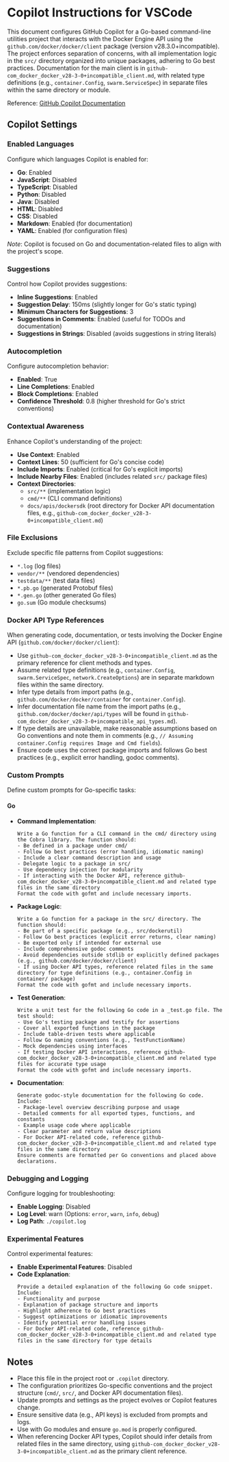 # Copilot Instructions for VSCode

This document configures GitHub Copilot for a Go-based command-line utilities project that interacts with the Docker Engine API using the `github.com/docker/docker/client` package (version v28.3.0+incompatible). The project enforces separation of concerns, with all implementation logic in the `src/` directory organized into unique packages, adhering to Go best practices. Documentation for the main client is in `github-com_docker_docker_v28-3-0+incompatible_client.md`, with related type definitions (e.g., `container.Config`, `swarm.ServiceSpec`) in separate files within the same directory or module.

Reference: [GitHub Copilot Documentation](https://docs.github.com/en/copilot/configuring-github-copilot/configuring-github-copilot-in-your-ide)

## Copilot Settings

### Enabled Languages
Configure which languages Copilot is enabled for:

- **Go**: Enabled
- **JavaScript**: Disabled
- **TypeScript**: Disabled
- **Python**: Disabled
- **Java**: Disabled
- **HTML**: Disabled
- **CSS**: Disabled
- **Markdown**: Enabled (for documentation)
- **YAML**: Enabled (for configuration files)

*Note*: Copilot is focused on Go and documentation-related files to align with the project's scope.

### Suggestions
Control how Copilot provides suggestions:

- **Inline Suggestions**: Enabled
- **Suggestion Delay**: 150ms (slightly longer for Go's static typing)
- **Minimum Characters for Suggestions**: 3
- **Suggestions in Comments**: Enabled (useful for TODOs and documentation)
- **Suggestions in Strings**: Disabled (avoids suggestions in string literals)

### Autocompletion
Configure autocompletion behavior:

- **Enabled**: True
- **Line Completions**: Enabled
- **Block Completions**: Enabled
- **Confidence Threshold**: 0.8 (higher threshold for Go's strict conventions)

### Contextual Awareness
Enhance Copilot's understanding of the project:

- **Use Context**: Enabled
- **Context Lines**: 50 (sufficient for Go's concise code)
- **Include Imports**: Enabled (critical for Go's explicit imports)
- **Include Nearby Files**: Enabled (includes related `src/` package files)
- **Context Directories**:
  - `src/**` (implementation logic)
  - `cmd/**` (CLI command definitions)
  - `docs/apis/dockersdk` (root directory for Docker API documentation files, e.g., `github-com_docker_docker_v28-3-0+incompatible_client.md`)

### File Exclusions
Exclude specific file patterns from Copilot suggestions:

- `*.log` (log files)
- `vendor/**` (vendored dependencies)
- `testdata/**` (test data files)
- `*.pb.go` (generated Protobuf files)
- `*.gen.go` (other generated Go files)
- `go.sum` (Go module checksums)

### Docker API Type References
When generating code, documentation, or tests involving the Docker Engine API (`github.com/docker/docker/client`):

- Use `github-com_docker_docker_v28-3-0+incompatible_client.md` as the primary reference for client methods and types.
- Assume related type definitions (e.g., `container.Config`, `swarm.ServiceSpec`, `network.CreateOptions`) are in separate markdown files within the same directory.
- Infer type details from import paths (e.g., `github.com/docker/docker/container` for `container.Config`).
- Infer documentation file name from the import paths (e.g., `github.com/docker/docker/api/types` will be found in `github-com_docker_docker_v28-3-0+incompatible_api_types.md`).
- If type details are unavailable, make reasonable assumptions based on Go conventions and note them in comments (e.g., `// Assuming container.Config requires Image and Cmd fields`).
- Ensure code uses the correct package imports and follows Go best practices (e.g., explicit error handling, godoc comments).

### Custom Prompts
Define custom prompts for Go-specific tasks:

#### Go
- **Command Implementation**:
  ```
  Write a Go function for a CLI command in the cmd/ directory using the Cobra library. The function should:
  - Be defined in a package under cmd/
  - Follow Go best practices (error handling, idiomatic naming)
  - Include a clear command description and usage
  - Delegate logic to a package in src/
  - Use dependency injection for modularity
  - If interacting with the Docker API, reference github-com_docker_docker_v28-3-0+incompatible_client.md and related type files in the same directory
  Format the code with gofmt and include necessary imports.
  ```

- **Package Logic**:
  ```
  Write a Go function for a package in the src/ directory. The function should:
  - Be part of a specific package (e.g., src/dockerutil)
  - Follow Go best practices (explicit error returns, clear naming)
  - Be exported only if intended for external use
  - Include comprehensive godoc comments
  - Avoid dependencies outside stdlib or explicitly defined packages (e.g., github.com/docker/docker/client)
  - If using Docker API types, reference related files in the same directory for type definitions (e.g., container.Config in container/ package)
  Format the code with gofmt and include necessary imports.
  ```

- **Test Generation**:
  ```
  Write a unit test for the following Go code in a _test.go file. The test should:
  - Use Go's testing package and testify for assertions
  - Cover all exported functions in the package
  - Include table-driven tests where applicable
  - Follow Go naming conventions (e.g., TestFunctionName)
  - Mock dependencies using interfaces
  - If testing Docker API interactions, reference github-com_docker_docker_v28-3-0+incompatible_client.md and related type files for accurate type usage
  Format the code with gofmt and include necessary imports.
  ```

- **Documentation**:
  ```
  Generate godoc-style documentation for the following Go code. Include:
  - Package-level overview describing purpose and usage
  - Detailed comments for all exported types, functions, and constants
  - Example usage code where applicable
  - Clear parameter and return value descriptions
  - For Docker API-related code, reference github-com_docker_docker_v28-3-0+incompatible_client.md and related type files in the same directory
  Ensure comments are formatted per Go conventions and placed above declarations.
  ```

### Debugging and Logging
Configure logging for troubleshooting:

- **Enable Logging**: Disabled
- **Log Level**: warn (Options: `error`, `warn`, `info`, `debug`)
- **Log Path**: `./copilot.log`

### Experimental Features
Control experimental features:

- **Enable Experimental Features**: Disabled
- **Code Explanation**:
  ```
  Provide a detailed explanation of the following Go code snippet. Include:
  - Functionality and purpose
  - Explanation of package structure and imports
  - Highlight adherence to Go best practices
  - Suggest optimizations or idiomatic improvements
  - Identify potential error handling issues
  - For Docker API-related code, reference github-com_docker_docker_v28-3-0+incompatible_client.md and related type files in the same directory for type details
  ```

## Notes
- Place this file in the project root or `.copilot` directory.
- The configuration prioritizes Go-specific conventions and the project structure (`cmd/`, `src/`, and Docker API documentation files).
- Update prompts and settings as the project evolves or Copilot features change.
- Ensure sensitive data (e.g., API keys) is excluded from prompts and logs.
- Use with Go modules and ensure `go.mod` is properly configured.
- When referencing Docker API types, Copilot should infer details from related files in the same directory, using `github-com_docker_docker_v28-3-0+incompatible_client.md` as the primary client reference.
